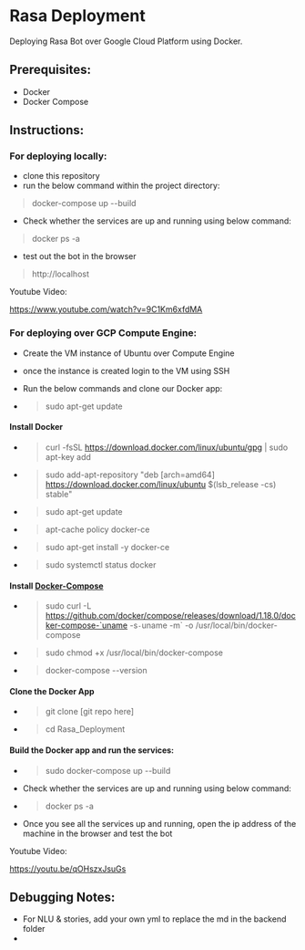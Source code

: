 # Rasa Deployment
Deploying Rasa Bot over Google Cloud Platform using Docker.

## Prerequisites:
- Docker
- Docker Compose


## Instructions:

### For deploying locally:

- clone this repository
- run the below command within the project directory:
>  docker-compose up --build

- Check whether the services are up and running using below command:
> docker ps -a

- test out the bot in the browser
> http://localhost

Youtube Video:

https://www.youtube.com/watch?v=9C1Km6xfdMA

### For deploying over GCP Compute Engine:
- Create the VM instance of Ubuntu over Compute Engine
- once the instance is created login to the VM using SSH
- Run the below commands and clone our Docker app:

 - > sudo apt-get update
 
#### Install Docker

- > curl -fsSL https://download.docker.com/linux/ubuntu/gpg | sudo apt-key add 
- > sudo add-apt-repository "deb [arch=amd64] https://download.docker.com/linux/ubuntu $(lsb_release -cs) stable"
- > sudo apt-get update
- >  apt-cache policy docker-ce
- > sudo apt-get install -y docker-ce
- > sudo systemctl status docker
     
#### Install [Docker-Compose](https://www.digitalocean.com/community/tutorials/how-to-install-docker-compose-on-ubuntu-16-04)

- > sudo curl -L https://github.com/docker/compose/releases/download/1.18.0/docker-compose-`uname -s`-`uname -m` -o /usr/local/bin/docker-compose

- > sudo chmod +x /usr/local/bin/docker-compose
- > docker-compose --version

#### Clone the Docker App

- > git clone [git repo here]
- > cd Rasa_Deployment

#### Build the Docker app and run the services:

- > sudo docker-compose up --build

- Check whether the services are up and running using below command:
- > docker ps -a

- Once you see all the services up and running, open the ip address of the machine in the browser and test the bot

Youtube Video: 

https://youtu.be/qOHszxJsuGs

## Debugging Notes:
- For NLU & stories, add your own yml to replace the md in the backend folder
- 

